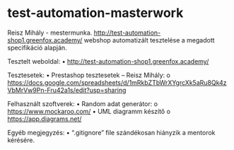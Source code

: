 # test-automation-masterwork
Reisz Mihály - mestermunka. http://test-automation-shop1.greenfox.academy/ webshop automatizált tesztelése a megadott specifikáció alapján.

Tesztelt weboldal:
•	http://test-automation-shop1.greenfox.academy/

Tesztesetek:
•	Prestashop tesztesetek – Reisz Mihály:
o	https://docs.google.com/spreadsheets/d/1mRkbZTbWrXYgrcXk5aRu8Qk4zVbMrVw9Pn-Fru42a1s/edit?usp=sharing

Felhasznált szoftverek:
•	Random adat generátor:
o	https://www.mockaroo.com/
•	UML diagramm készítő
o	https://app.diagrams.net/

Egyéb megjegyzés:
•	“.gitignore” file szándékosan hiányzik a mentorok kérésére.
